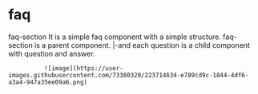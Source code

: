 # faq
faq-section   It is a simple faq component  with a simple structure.
              faq-section is a parent component.
              |-and each question is a child component with question and answer.
              
              
              ![image](https://user-images.githubusercontent.com/73380320/223714634-e789cd9c-1844-4df6-a3a4-947a35ee09a6.png)

              
